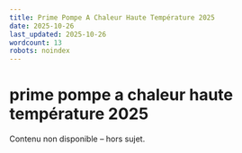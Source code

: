 ```yaml
---
title: Prime Pompe A Chaleur Haute Température 2025
date: 2025-10-26
last_updated: 2025-10-26
wordcount: 13
robots: noindex
---
```


# prime pompe a chaleur haute température 2025

Contenu non disponible – hors sujet.